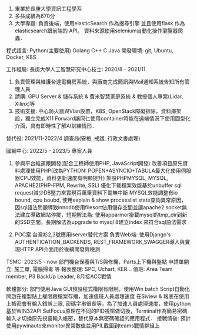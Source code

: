 1. 畢業於長庚大學資訊工程學系
2. 多益成績為670分
3. 大學專題: 負責後端，使用elasticSearch 作為搜尋引擎 並且使用flask 作為elasticsearch跟前端的 API。 資料來源使用selenium自動化操作瀏覽器爬蟲．

程式語言: Python(主要使用) Golang C++ C Java
開發環境: git, Ubuntu, Docker, K8S


工作經驗:
長庚大學人工智慧研究中心技士: 2020/8 - 2021/11
1. 負責管理與維護台達電機房系統，與廠商完成簡訊與Mail通知系統告知所有管理人員
2. 請購: GPU Server & 儲存系統 & 費米智慧家庭系統 & 教授個人專案(Lidar, Xilinx)等
4. 技術支援: 中心防火牆與Vlan設置，K8S, OpenStack障礙排除，資料庫架設，獨立完成X11 Forward讓同仁使用container時能在遠端情況下使用圖型化介面，具有即時性了解AI訓練情形．

替代役: 2021/11-2022/4
調查局(安檢, 戒護, 行政文書處理)

國網中心: 2022/5 - 2023/5
專案人員
1. 參與平台維運跟開發(配合工程師使用PHP, JavaScript開發)
   改善項目原先資料處理使用PHP(改為PYTHON: POPEN+ASYNCIO+TABULA最大化使用伺服器CPU效能，資料更新速度有明顯提升)
   架設PHPMYSQL, MYSQL, APACHE2(PHP-FPM, Rewrite, SSL)
   優化下載檔案效能基於unbuffer sql request減少DB壓力來實現百萬筆資料下載無中斷
   MYSQL效能調整有io bound, cpu boubd, 使用explain & show processlist state查詢異常原因，因sql語法問題導致innodb使用filesort佔用儲存空間並讓apache2 socket無法建立導致網站停擺，短期解法為: 使用apparmor掛載mysql的tmp_dir到新的SSD空間，長期解法為upgrade to mysql 8建立index 來符合sql語法需求

3. POC案
   台灣衫2,3號應用iserver替代方案
   負責Web端: 使用Django's AUTHENTICATION_BACKENDS, REST_FRAMEWORK,SWAGGER導入與實現HTTP API介面用於後續開發與檢測

TSMC: 2023/5 - now
部門機台保養與T/S與修機，Parts上下機與盤點
申請單開立: 施工單, 電腦掃毒 等
報表整理: SPC, Uchart, KER...
值班: Area Team member, P3 BackUp Leader, 8月接ACC戰情

軟體部分: 
部門使用Java GUI預設程式權限有限制，使用Win batch Script自動化開啟在複製貼上權限跟檔案存擋，加速值班人員處理速度
在Siview & 報表在使用上帳密會有輸入錯誤上限, 密碼字串很長等，為了加速人員處理速度，使用python基於WIN32API SetFocus原理在不同的PID視窗做切換，Terminal作為簡易密碼輸入才切換原先視窗輸入帳密，替代原本無密碼確認的應用程式．
接戰情後: 預計使用pywinauto來monitor異常數值並用PIL截圖到teams戰情群組上
